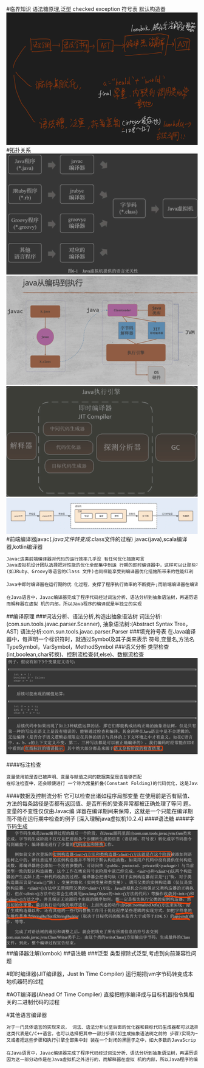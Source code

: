 #临界知识
语法糖原理,泛型
checked exception
符号表
默认构造器
![](.z_2_编译_01_前端编译_解释器_编译器_images/af53e75d.png)
#拓扑关系
![](.z_0_jvm_各语言对比_java_scala_kotlin_groovy_images/e7599525.png)
![](.z_2_编译_01_前端编译_解释器_编译器_images/a0fc7454.png)
![](.z_2_解释器_images/ba55c9b5.png)
![](.z_2_编译_01_前端编译_解释器_编译器_images/d55088d6.png)
#前端编译器javac(*.java文件转变成*.class文件的过程)
javac(java),scala编译器,kotlin编译器
```asp
Javac这类前端编译器对代码的运行效率几乎没 有任何优化措施可言
Java虚拟机设计团队选择把对性能的优化全部集中到运 行期的即时编译器中，这样可以让那些不是由Javac产生的Class文件
(如JRuby、Groovy等语言的Class 文件)也同样能享受到编译器优化措施所带来的性能红利

Java中即时编译器在运行期的优 化过程，支撑了程序执行效率的不断提升;而前端编译器在编译期的优化过程，则是支撑着程序员的 编码效率和语言使用者的幸福感的提高

在Java语言中，Javac编译器完成了程序代码经过词法分析、语法分析到抽象语法树，再遍历语法 树生成线性的字节码指令流的过程。因为这一部分动作是在Java虚拟机之外进行的，
而解释器在虚拟 机的内部，所以Java程序的编译就是半独立的实现
```
##编译原理
###词法分析、语法分析,构造出抽象语法树
词法分析:(com.sun.tools.javac.parser.Scanner),
抽象语法树:(Abstract Syntax Tree，AST)
语法分析:com.sun.tools.javac.parser.Parser
###填充符号表
在Java编译器中，每声明一个标识符时，就通过Symbol及其子类来表示
符号,变量名,方法名
TypeSymbol，VarSymbol，MethodSymbol
###语义分析
类型检查(int,boolean,char转换)、控制流检查(if,else)、数据流检查
![](.z_2_执行引擎_01_解释器_编译器_images/9b8fd633.png)

####标注检查
```asp
变量使用前是否已被声明、变量与赋值之间的数据类型是否能够匹配
在标注检查中，还会顺便进行 一个称为常量折叠(Constant Folding)的代码优化，这是Javac编译器会对源代码做的极少量优化措施 之一(代码优化几乎都在即时编译器中进行)
```
####数据及控制流分析
它可以检查出诸如程序局部变量 在使用前是否有赋值、方法的每条路径是否都有返回值、是否所有的受查异常都被正确处理了等问 题。
变量的不变性仅仅由Javac编 译器在编译期间来保障，这就是一个只能在编译期而不能在运行期中检查的例子
[深入理解java虚拟机10.2.4]
####语法糖
####字节码生成
![](.z_2_执行引擎_01_解释器_编译器_images/04bd1d10.png)
##编译器注解(lombok)
##语法糖
###泛型
类型擦除式泛型,考虑到向前兼容性问题

#即时编译器(JIT编译器，Just In Time Compiler)
运行期把jvm字节码转变成本地机器码的过程

#AOT编译器(Ahead Of Time Compiler)
直接把程序编译成与目标机器指令集相关的二进制代码的过程

#其他语言编译器
```asp
对于一门具体语言的实现来说， 词法、语法分析以至后面的优化器和目标代码生成器都可以选择独立于执行引擎，形成一个完整意义 的编译器去实现，
这类代表是C/C++语言。也可以选择把其中一部分步骤(如生成抽象语法树之前的 步骤)实现为一个半独立的编译器，这类代表是Java语言。
又或者把这些步骤和执行引擎全部集中封 装在一个封闭的黑匣子之中，如大多数的JavaScrip t执行引擎

在Java语言中，Javac编译器完成了程序代码经过词法分析、语法分析到抽象语法树，再遍历语法 树生成线性的字节码指令流的过程。
因为这一部分动作是在Java虚拟机之外进行的，而解释器在虚拟 机的内部，所以Java程序的编译就是半独立的实现
```
